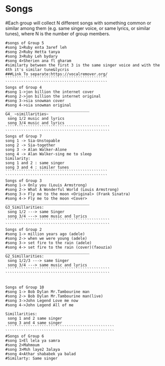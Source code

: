 # Songs
#Each group will collect N different songs with something common or similar among them (e.g. same singer voice, or same lyrics, or similar tunes), where N is the number of group members.
````````````````````````````````````````````````````````````````````````````````````
#songs of Group 5
#song 1>Ruby enta 3aref leh
#song 2>Ruby Hetta tanya
#song 3>Ruby Leh bydary
#song 4>Sherien ana fl gharam
#similarty between the first 3 is the same singer voice and with the 4th it's similar tune&lycris
###Link To separate:https://vocalremover.org/
`````````````````````````````````````````````
`````````````````````````````````````````````
Songs of Group 4
#song 1->jon billion the internet cover
#song 2->jon billion the internet original
#song 3->sia snowman cover
#song 4->sia snowman original
_____________________________________
G4_ ~simillarities~
 song 1/2 music and lyrics
 song 3/4 music and lyrics
``````````````````````````````````````````````
``````````````````````````````````````````````
Songs of Group 7
song 1 -> Sia-Unstopable
song 2 -> Sia-together
song 3 -> Alan Walker-Alone
song 4 -> Alan Walker-sing me to sleep
Similarity:
song 1 and 2 : same singer
song 3 and 4 : similer tunes
`````````````````````````````````````````````
`````````````````````````````````````````````
Songs of Group 3
#song 1-> Only you (Louis Armstrong)
#song 2-> What A Wonderful World (Louis Armstrong)
#song 3-> Fly me to the moon <Original> (Frank Sinatra)
#song 4-> Fly me to the moon <Cover>
_____________________________________
G3_Simillarities:
 song 1/2 ---> same Singer 
 song 3/4 ---> same music and lyrics
``````````````````````````````````````````````
``````````````````````````````````````````````
Songs of Group 2
#song 1-> million years ago (adele)
#song 2-> when we were young (adele)
#song 3-> set fire to the rain (adele)
#song 4-> set fire to the rain (cover)(faouzia)
_____________________________________
G2_Simillarities:
 song 1/2/3 ---> same Singer 
 song 3/4 ---> same music and lyrics
``````````````````````````````````````````````
``````````````````````````````````````````````


Songs of Group 10
#song 1-> Bob Dylan Mr.Tambourine man
#song 2-> Bob Dylan Mr.Tambourine man(live)
#song 3->John Legend Love me now 
#song 4->John Legend All of me

Simillarities:
 song 1 and 2 same singer
 song 3 and 4 same singer
````````````````````````````````````````````````
````````````````````````````````````````````````
#Songs of Group 6
#song 1>El lela ya samra
#song 2>Mahmoum
#song 3>Msh laye2 3alaya
#song 4>Athar shababek ya balad
#Similarty: Same singer
